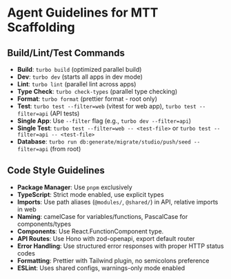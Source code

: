 # Agent Guidelines for MTT Scaffolding

## Build/Lint/Test Commands

- **Build**: `turbo build` (optimized parallel build)
- **Dev**: `turbo dev` (starts all apps in dev mode)
- **Lint**: `turbo lint` (parallel lint across apps)
- **Type Check**: `turbo check-types` (parallel type checking)
- **Format**: `turbo format` (prettier format - root only)
- **Test**: `turbo test --filter=web` (vitest for web app), `turbo test --filter=api` (API tests)
- **Single App**: Use `--filter` flag (e.g., `turbo dev --filter=api`)
- **Single Test**: `turbo test --filter=web -- <test-file>` or `turbo test --filter=api -- <test-file>`
- **Database**: `turbo run db:generate/migrate/studio/push/seed --filter=api` (from root)

## Code Style Guidelines

- **Package Manager**: Use `pnpm` exclusively
- **TypeScript**: Strict mode enabled, use explicit types
- **Imports**: Use path aliases (`@modules/`, `@shared/`) in API, relative imports in web
- **Naming**: camelCase for variables/functions, PascalCase for components/types
- **Components**: Use React.FunctionComponent type. 
- **API Routes**: Use Hono with zod-openapi, export default router
- **Error Handling**: Use structured error responses with proper HTTP status codes
- **Formatting**: Prettier with Tailwind plugin, no semicolons preference
- **ESLint**: Uses shared configs, warnings-only mode enabled

